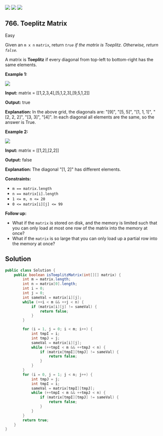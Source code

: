 [![](https://img.shields.io/github/stars/javadev/LeetCode-in-Java?label=Stars&style=flat-square)](https://github.com/javadev/LeetCode-in-Java)
[![](https://img.shields.io/github/forks/javadev/LeetCode-in-Java?label=Fork%20me%20on%20GitHub%20&style=flat-square)](https://github.com/javadev/LeetCode-in-Java/fork)
[![](https://img.shields.io/badge/-LeetCode%20in%20Kotlin-blue?style=flat-square)](https://github.com/javadev/LeetCode-in-Kotlin)

## 766\. Toeplitz Matrix

Easy

Given an `m x n` `matrix`, return _`true` if the matrix is Toeplitz. Otherwise, return `false`._

A matrix is **Toeplitz** if every diagonal from top-left to bottom-right has the same elements.

**Example 1:**

![](https://assets.leetcode.com/uploads/2020/11/04/ex1.jpg)

**Input:** matrix = \[\[1,2,3,4],[5,1,2,3],[9,5,1,2]]

**Output:** true

**Explanation:** In the above grid, the diagonals are: "[9]", "[5, 5]", "[1, 1, 1]", "[2, 2, 2]", "[3, 3]", "[4]". In each diagonal all elements are the same, so the answer is True.

**Example 2:**

![](https://assets.leetcode.com/uploads/2020/11/04/ex2.jpg)

**Input:** matrix = \[\[1,2],[2,2]]

**Output:** false

**Explanation:** The diagonal "[1, 2]" has different elements.

**Constraints:**

*   `m == matrix.length`
*   `n == matrix[i].length`
*   `1 <= m, n <= 20`
*   `0 <= matrix[i][j] <= 99`

**Follow up:**

*   What if the `matrix` is stored on disk, and the memory is limited such that you can only load at most one row of the matrix into the memory at once?
*   What if the `matrix` is so large that you can only load up a partial row into the memory at once?

## Solution

```java
public class Solution {
    public boolean isToeplitzMatrix(int[][] matrix) {
        int m = matrix.length;
        int n = matrix[0].length;
        int i = 0;
        int j = 0;
        int sameVal = matrix[i][j];
        while (++i < m && ++j < n) {
            if (matrix[i][j] != sameVal) {
                return false;
            }
        }

        for (i = 1, j = 0; i < m; i++) {
            int tmpI = i;
            int tmpJ = j;
            sameVal = matrix[i][j];
            while (++tmpI < m && ++tmpJ < n) {
                if (matrix[tmpI][tmpJ] != sameVal) {
                    return false;
                }
            }
        }
        for (i = 0, j = 1; j < n; j++) {
            int tmpJ = j;
            int tmpI = i;
            sameVal = matrix[tmpI][tmpJ];
            while (++tmpI < m && ++tmpJ < n) {
                if (matrix[tmpI][tmpJ] != sameVal) {
                    return false;
                }
            }
        }
        return true;
    }
}
```